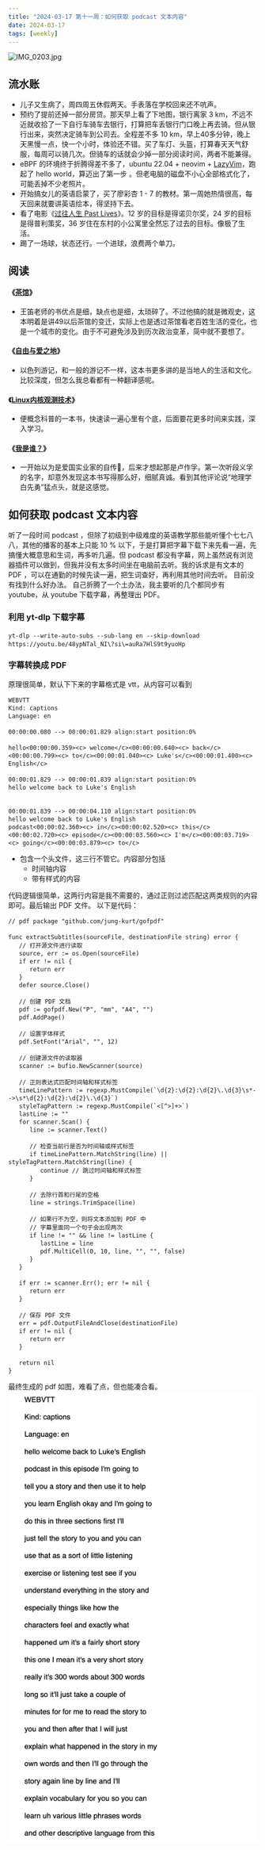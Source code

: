 ```yaml
---
title: "2024-03-17 第十一周：如何获取 podcast 文本内容"
date: 2024-03-17
tags: [weekly]
---
```



![IMG_0203.jpg](https://raw.githubusercontent.com/zhiqli/imgs/main/IMG_0203.jpg)

## 流水账
- 儿子又生病了，周四周五休假两天。手表落在学校回来还不吭声。
- 预约了提前还掉一部分房贷。那天早上看了下地图，银行离家 3 km，不远不近就收拾了一下自行车骑车去银行，打算把车丢银行门口晚上再去骑。但从银行出来，突然决定骑车到公司去。全程差不多 10 km，早上40多分钟，晚上天黑慢一点，快一个小时，体验还不错。买了车灯、头盔，打算春天天气舒服，每周可以骑几次。但骑车的话就会少掉一部分阅读时间，两者不能兼得。
- eBPF 的环境终于折腾得差不多了，ubuntu 22.04 + neovim + [LazyVim](https://github.com/LazyVim/LazyVim)，跑起了 hello world，算迈出了第一步 。但老电脑的磁盘不小心全部格式化了，可能丢掉不少老照片。
- 开始搞女儿的英语启蒙了，买了廖彩杏 1 - 7 的教材。第一周她热情很高，每天回来就要讲英语绘本，得坚持下去。
- 看了电影《[过往人生 Past Lives](https://movie.douban.com/subject/34963356/)》。12 岁的目标是得诺贝尔奖，24 岁的目标是得普利策奖，36 岁住在东村的小公寓里全然忘了过去的目标。像极了生活。
- 踢了一场球，状态还行。一个进球，浪费两个单刀。

## 阅读
#### 《[茶馆](https://book.douban.com/subject/36400218/)》
- 王笛老师的书优点是细，缺点也是细，太琐碎了。不过他搞的就是微观史，这本明着是讲49以后茶馆的变迁，实际上也是透过茶馆看老百姓生活的变化，也是一个城市的变化。由于不可避免涉及到历次政治变革，简中就不要想了。
#### 《[自由与爱之地](https://book.douban.com/subject/27099027/)》
- 以色列游记，和一般的游记不一样，这本书更多讲的是当地人的生活和文化。比较深度，但怎么我总看都有一种翻译感呢。
#### 《[Linux内核观测技术](https://book.douban.com/subject/35170101/)》
- 便概念科普的一本书，快速读一遍心里有个底，后面要花更多时间来实践，深入学习。
#### 《[我是谁？](https://book.douban.com/subject/36402010/?_dtcc=1)》
- 一开始以为是爱国实业家的自传🤣，后来才想起那是卢作孚。第一次听段义孚的名字，却意外发现这本书写得那么好，细腻真诚。看到其他评论说“地理学白先勇”猛点头，就是这感觉。

## 如何获取 podcast 文本内容
听了一段时间 podcast ，但除了初级到中级难度的英语教学那些能听懂个七七八八，其他的播客的基本上只能 10 % 以下，于是打算把字幕下载下来先看一遍，先搞懂大概意思和生词，再多听几遍。但 podcast 都没有字幕，网上虽然说有浏览器插件可以做到，但我并没有太多时间坐在电脑前去听。我的诉求是有文本的 PDF ，可以在通勤的时候先读一遍，把生词查好，再利用其他时间去听。
目前没有找到什么好办法。
自己折腾了一个土办法，我主要听的几个都同步有 youtube，从 youtube 下载字幕，再整理出 PDF。
### 利用 yt-dlp 下载字幕
`yt-dlp --write-auto-subs --sub-lang en --skip-download https://youtu.be/48ypNTal_NI\?si\=auRa7HlS9t9yuoHp`

### 字幕转换成 PDF
原理很简单，默认下下来的字幕格式是 vtt，从内容可以看到
```
WEBVTT
Kind: captions
Language: en

00:00:00.080 --> 00:00:01.829 align:start position:0%
 
hello<00:00:00.359><c> welcome</c><00:00:00.640><c> back</c><00:00:00.799><c> to</c><00:00:01.040><c> Luke's</c><00:00:01.400><c> English</c>

00:00:01.829 --> 00:00:01.839 align:start position:0%
hello welcome back to Luke's English
 

00:00:01.839 --> 00:00:04.110 align:start position:0%
hello welcome back to Luke's English
podcast<00:00:02.360><c> in</c><00:00:02.520><c> this</c><00:00:02.720><c> episode</c><00:00:03.560><c> I'm</c><00:00:03.719><c> going</c><00:00:03.879><c> to</c>

```
- 包含一个头文件，这三行不管它。内容部分包括
	- 时间轴内容
	- 带有样式的内容
 
代码逻辑很简单，这两行内容是我不需要的，通过正则过滤匹配这两类规则的内容即可。最后输出 PDF 文件。
以下是代码：
```
// pdf package "github.com/jung-kurt/gofpdf"

func extractSubtitles(sourceFile, destinationFile string) error {  
   // 打开源文件进行读取  
   source, err := os.Open(sourceFile)  
   if err != nil {  
      return err  
   }  
   defer source.Close()  
  
   // 创建 PDF 文档  
   pdf := gofpdf.New("P", "mm", "A4", "")  
   pdf.AddPage()  
  
   // 设置字体样式  
   pdf.SetFont("Arial", "", 12)  
  
   // 创建源文件的读取器  
   scanner := bufio.NewScanner(source)  
  
   // 正则表达式匹配时间轴和样式标签  
   timeLinePattern := regexp.MustCompile(`\d{2}:\d{2}:\d{2}\.\d{3}\s*-->\s*\d{2}:\d{2}:\d{2}\.\d{3}`)  
   styleTagPattern := regexp.MustCompile(`<[^>]+>`)  
   lastLine := ""  
   for scanner.Scan() {  
      line := scanner.Text()  
  
      // 检查当前行是否为时间轴或样式标签  
      if timeLinePattern.MatchString(line) || styleTagPattern.MatchString(line) {  
         continue // 跳过时间轴和样式标签  
      }  
  
      // 去除行首和行尾的空格  
      line = strings.TrimSpace(line)  
  
      // 如果行不为空，则将文本添加到 PDF 中  
      // 字幕里面同一个句子会出现两次  
      if line != "" && line != lastLine {  
         lastLine = line  
         pdf.MultiCell(0, 10, line, "", "", false)  
      }  
   }  
  
   if err := scanner.Err(); err != nil {  
      return err  
   }  
  
   // 保存 PDF 文件  
   err = pdf.OutputFileAndClose(destinationFile)  
   if err != nil {  
      return err  
   }  
  
   return nil  
}
```

最终生成的 pdf 如图，难看了点，但也能凑合看。
![Pasted image 20240312174518.png](https://raw.githubusercontent.com/zhiqli/imgs/main/Pasted%20image%2020240312174518.png)